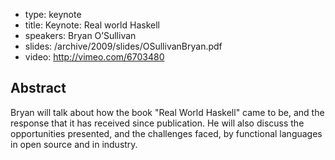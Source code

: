 - type: keynote
- title: Keynote: Real world Haskell
- speakers: Bryan O’Sullivan
- slides: /archive/2009/slides/OSullivanBryan.pdf
- video: http://vimeo.com/6703480

## Abstract
Bryan will talk about how the book "Real World Haskell" came to be, and the response that it has received since publication. He will also discuss the opportunities presented, and the challenges faced, by functional languages in open source and in industry. 
